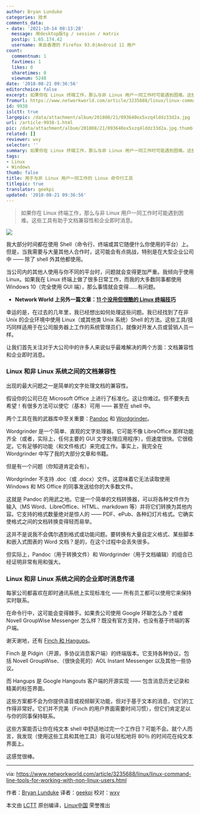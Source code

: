 ```yaml
---
author: Bryan Lunduke
categories: 技术
comments_data:
- date: '2021-10-14 08:13:28'
  message: 用desktop版tg / session / matrix
  postip: 1.65.174.42
  username: 来自香港的 Firefox 93.0|Android 11 用户
count:
  commentnum: 1
  favtimes: 1
  likes: 0
  sharetimes: 0
  viewnum: 5248
date: '2018-08-21 09:36:56'
editorchoice: false
excerpt: 如果你在 Linux 终端工作，那么与非 Linux 用户一同工作时可能遇到困难。这些工具有助于文档兼容性和企业即时消息。
fromurl: https://www.networkworld.com/article/3235688/linux/linux-command-line-tools-for-working-with-non-linux-users.html
id: 9938
islctt: true
largepic: /data/attachment/album/201808/21/093640ox5xzq4lddz33d2a.jpg
url: /article-9938-1.html
pic: /data/attachment/album/201808/21/093640ox5xzq4lddz33d2a.jpg.thumb.jpg
related: []
reviewer: wxy
selector: ''
summary: 如果你在 Linux 终端工作，那么与非 Linux 用户一同工作时可能遇到困难。这些工具有助于文档兼容性和企业即时消息。
tags:
- Linux
- Windows
thumb: false
title: 用于与非 Linux 用户一同工作的 Linux 命令行工具
titlepic: true
translator: geekpi
updated: '2018-08-21 09:36:56'
---
```



> 
> 如果你在 Linux 终端工作，那么与非 Linux 用户一同工作时可能遇到困难。这些工具有助于文档兼容性和企业即时消息。
> 
> 
> 


![](/data/attachment/album/201808/21/093640ox5xzq4lddz33d2a.jpg)


我大部分时间都在使用 Shell（命令行、终端或其它随便什么你使用的平台）上。但是，当我需要与大量其他人合作时，这可能会有点挑战，特别是在大型企业公司中 —— 除了 shell 外其他都使用。


当公司内的其他人使用与你不同的平台时，问题就会变得更加严重。我倾向于使用 Linux。如果我在 Linux 终端上做了很多日常工作，而我的大多数同事都使用 Windows 10（完全使用 GUI 端），那么事情就会变得……有问题。


* **Network World 上另外一篇文章：**[**11 个没用但很酷的 Linux 终端技巧**](http://www.networkworld.com/article/2926630/linux/11-pointless-but-awesome-linux-terminal-tricks.html#tk.nww-fsb)


幸运的是，在过去的几年里，我已经想出如何处理这些问题。我已经找到了在非 Unix 的企业环境中使用 Linux（或其他类 Unix 系统）Shell 的方法。这些工具/技巧同样适用于在公司服务器上工作的系统管理员们，就像对开发人员或营销人员一样。


让我们首先关注对于大公司中的许多人来说似乎最难解决的两个方面：文档兼容性和企业即时消息。


### Linux 和非 Linux 系统之间的文档兼容性


出现的最大问题之一是简单的文字处理文档的兼容性。


假设你的公司已在 Microsoft Office 上进行了标准化。这让你难过。但不要失去希望！有很多方法可以使它（基本）可用 —— 甚至在 shell 中。


两个工具在我的武器库中至关重要：[Pandoc](https://www.youtube.com/watch?v=BkTYHChkDoE) 和 [Wordgrinder](https://www.youtube.com/watch?v=WnMyamBgKFE)。


Wordgrinder 是一个简单、直观的文字处理器。它可能不像 LibreOffice 那样功能齐全（或者，实际上，任何主要的 GUI 文字处理应用程序），但速度很快。它很稳定。它有足够的功能（和文件格式）来完成工作。事实上，我完全在 Wordgrinder 中写了我的大部分文章和书籍。


但是有一个问题（你知道肯定会有）。


Wordgrinder 不支持 .doc（或 .docx）文件。这意味着它无法读取使用 Windows 和 MS Office 的同事发送给你的大多数文件。


这就是 Pandoc 的用武之地。它是一个简单的文档转换器，可以将各种文件作为输入（MS Word、LibreOffice、HTML、markdown 等）并将它们转换为其他内容。它支持的格式数量绝对是惊人的 —— PDF、ePub、各种幻灯片格式。它确实使格式之间的文档转换变得轻而易举。


这并不是说我不会偶尔遇到格式或功能问题。要转换有大量自定义格式、某些脚本和嵌入式图表的 Word 文档？是的，在这个过程中会丢失很多。


但实际上，Pandoc（用于转换文件）和 Wordgrinder（用于文档编辑）的组合已经证明非常有用和强大。


### Linux 和非 Linux 系统之间的企业即时消息传递


每家公司都喜欢在即时通讯系统上实现标准化 —— 所有员工都可以使用它来保持实时联系。


在命令行中，这可能会变得棘手。如果贵公司使用 Google 环聊怎么办？或者 Novell GroupWise Messenger 怎么样？既没有官方支持，也没有基于终端的客户端。


谢天谢地，还有 [Finch 和 Hangups](https://www.youtube.com/watch?v=19lbWnYOsTc)。


Finch 是 Pidgin（开源，多协议消息客户端）的终端版本。它支持各种协议，包括 Novell GroupWise、（很快会死的）AOL Instant Messenger 以及其他一些协议。


而 Hangups 是 Google Hangouts 客户端的开源实现 —— 包含消息历史记录和精美的标签界面。


这些方案都不会为你提供语音或视频聊天功能，但对于基于文本的消息，它们的工作得非常好。它们并不完美（Finch 的用户界面需要时间习惯），但它们肯定足以与你的同事保持联系。


这些方案能否让你在纯文本 shell 中舒适地过完一个工作日？可能不会。就个人而言，我发现（使用这些工具和其他工具）我可以轻松地将 80％ 的时间花在纯文本界面上。


这感觉很棒。




---


via: <https://www.networkworld.com/article/3235688/linux/linux-command-line-tools-for-working-with-non-linux-users.html>


作者：[Bryan Lunduke](https://www.networkworld.com/author/Bryan-Lunduke/) 译者：[geekpi](https://github.com/geekpi) 校对：[wxy](https://github.com/wxy)


本文由 [LCTT](https://github.com/LCTT/TranslateProject) 原创编译，[Linux中国](https://linux.cn/) 荣誉推出